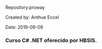Repository:proway

Created by: Anthue Eccel

Date: 2019-09-09
### Curso C# .NET oferecido por HBSIS.
